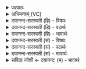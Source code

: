 <details><summary>पदपाठः</summary>

राज्ञी॑। अ॒सि॒। प्राची॑। दिक्। वस॑वः। ते॒। दे॒वाः। अधि॑पत॒य इत्यधि॑ऽपतयः। अ॒ग्निः। हे॒ती॒नाम्। प्र॒ति॒ध॒र्त्तेति॑ प्रतिऽध॒र्त्ता। त्रि॒वृदिति॑ त्रि॒ऽवृत्। त्वा॒। स्तोमः॑। पृ॒थि॒व्याम्। श्र॒य॒तु॒। आज्य॑म्। उ॒क्थम्। अव्य॑थायै। स्त॒भ्ना॒तु॒। र॒थ॒न्त॒रमिति॑ रथम्ऽत॒रम्। साम॑। प्रति॑ष्ठित्यै। प्रति॑स्थित्या॒ इति॒ प्रति॑ऽस्थित्यै। अ॒न्तरि॑क्षे। ऋष॑यः। त्वा॒। प्र॒थ॒म॒जा इति॑ प्रथम॒ऽजाः। दे॒वेषु॑। दि॒वः। मात्र॑या। व॒रि॒म्णा। प्र॒थ॒न्तु॒। वि॒ध॒र्त्तेति॑ विऽध॒र्त्ता। च॒। अ॒यम्। अधि॑पति॒रित्यधि॑ऽपतिः। च॒। ते। त्वा॒। सर्वे॑। सं॒वि॒दा॒ना इति॑ सम्ऽवि॒दा॒नाः। नाक॑स्य। पृ॒ष्ठे। स्व॒र्ग इति॑ स्वः॒ऽगे। लो॒के। यज॑मानम्। च॒। सा॒द॒य॒न्तु॒। १०।
</details>

<details><summary>अधिमन्त्रम् (VC)</summary>

- वसवो देवताः
- परमेष्ठी ऋषिः
- विराड् ब्राह्मी त्रिष्टुप्
- धैवतः
</details>

<details><summary>दयानन्द-सरस्वती (हि) - विषयः</summary>

अग्नि आदि पदार्थ कैसे गुणोंवाले हैं, यह विषय अगले मन्त्र में कहा है ॥
</details>

<details><summary>दयानन्द-सरस्वती (हि) - पदार्थः</summary>

पदार्थान्वयभाषाः -  हे स्त्रि ! (ते) तेरा (अधिपतिः) स्वामी जैसे जिस के (वसवः) अग्न्यादिक (देवाः) प्रकाशमान (अधिपतयः) अधिष्ठाता हैं, वैसे तू (प्राची) पूर्व (दिक्) दिशा के समान (राज्ञी) राणी (असि) है। जैसे (हेतीनाम्) वज्रादि शस्त्रास्त्रों का (प्रतिधर्त्ता) प्रत्यक्ष धारणकर्त्ता (त्रिवृत्) विद्युत् भूमिस्थ और सूर्यरूप से तीन प्रकार वर्त्तमान (स्तोमः) स्तुतियुक्त गुणों से सहित (अग्निः) महाविद्युत् धारण करनेवाली है, वैसे (त्वा) तुझ को तेरा पति मैं धारण करता हूँ। तू (पृथिव्याम्) भूमि पर (अव्यथायै) पीड़ा न होने के लिये (उक्थम्) प्रशंसनीय (आज्यम्) घृत आदि पदार्थों को (श्रयतु) धारण कर (प्रतिष्ठित्यै) प्रतिष्ठा के लिये (रथन्तरम्) रथादि से तारनेवाले (साम) सिद्धान्त कर्म को (स्तभ्नातु) धारण कर। जैसे (अन्तरिक्षे) आकाश में (दिवः) बिजुली का (मात्रया) लेश सम्बन्ध और (वरिम्णा) महापुरुषार्थ से (देवेषु) विद्वानों में (प्रथमजाः) पूर्व हुए (ऋषयः) वेदार्थवित् विद्वान् (त्वा) तुझ को (प्रथन्तु) शुभ गुणों से विशालबुद्धि करें (च) और जैसे (अयम्) यह (विधर्त्ता) विविध रीति से धारणकर्त्ता (ते) तेरा पति तुझ से वर्त्ते, वैसे उस के साथ तू वर्त्ता कर। (च) और जैसे (सर्वे) सब (संविदानाः) अच्छे विद्वान् लोग (नाकस्य) अविद्यमान दुःख के (पृष्ठे) मध्य में (स्वर्गे) जो स्वर्ग अर्थात् अति सुख की प्राप्ति (लोके) दर्शनीय है, उस में (त्वा) तुझ को (च) और (यजमानम्) तेरे पति को (सादयन्तु) स्थापन करें वैसे तुम दोनों स्त्री पुरुष वर्त्ता करो ॥१० ॥
</details>

<details><summary>दयानन्द-सरस्वती (हि) - भावार्थः</summary>

भावार्थभाषाः -  इस मन्त्र में वाचकलुप्तोपमालङ्कार है। पूर्व दिशा इसलिए उत्तम कहाती है कि जिस से सूर्य प्रथम वहाँ उदय को प्राप्त होता है। जो पूर्व दिशा से वायु चलता है, वह किसी देश में मेघ को उत्पन्न करता है, किसी में नहीं और यह अग्नि सब पदार्थों को धारण करता तथा वायु के संयोग से बढ़ता है, जो पुरुष इन वायु और अग्नि को यथार्थ जानते हैं, वे संसार में प्राणियों को सुख पहुँचाते हैं ॥१० ॥
</details>

<details><summary>दयानन्द-सरस्वती (सं) - विषयः</summary>

अग्न्यादिपदार्थाः कीदृशा इत्याह ॥
</details>

<details><summary>दयानन्द-सरस्वती (सं) - पदार्थः</summary>

पदार्थान्वयभाषाः -  हे स्त्रि ! तेऽधिपतिर्यथा यस्या वसवो देवा अधिपतय आसन् तथा प्राची दिगिव राज्ञ्यसि। यथा हेतीनां प्रतिधर्त्ता त्रिवृत्स्तोमोऽग्निरस्ति, तथा त्वाऽहं धरामि। भवति पृथिव्यामव्यथाया उक्थमाज्यं श्रयतु प्रतिष्ठित्यै रथन्तरं साम स्तभ्नातु। यथाऽन्तरिक्षे दिवो मात्रया वरिम्णा देवेषु प्रथमजा ऋषयस्त्वा प्रथन्तु, यथा चायं विधर्त्ता ते पतिर्वर्तेत तथा तेन सह त्वं वर्त्तस्व। यथा च सर्वे संविदाना विद्वांसो नाकस्य पृष्ठे स्वर्गे लोके त्वा यजमानं च सादयन्तु तथा युवां सीदेतम् ॥१० ॥
</details>

<details><summary>दयानन्द-सरस्वती (सं) - भावार्थः</summary>

भावार्थभाषाः -  अत्र वाचकलुप्तोपमालङ्कारः। पूर्वा दिक् तस्मादुत्तमास्ति यस्मात् प्रथमं सूर्य्य उदेति। ये पूर्वस्या दिशो वायव आगच्छन्ति, ते कस्मिंश्चिद्देशे मेघकरा भवन्ति कस्मिंश्चिन्नैव। अयमग्निरेव सर्वेषां धर्त्ता वायुनिमित्तो वर्धते ये तं जानन्ति ते जगति सुखं संस्थापयन्ति ॥१० ॥
</details>

<details><summary>सविता जोशी ← दयानन्दः (म) - भावार्थः</summary>

भावार्थभाषाः -  या मंत्रात वाचकलुप्तोपमालंकार आहे. पूर्व दिशेला सूर्य प्रथम उगवतो यासाठी ती उत्तम मानली जाते. पूर्व दिशेकडून वाहणारा वारा एखाद्या देशात मेघ उत्पन्न करतो, तर एखाद्या देशात मेघ उत्पन्न करत नाही. अग्नी हा सर्व पदार्थांना धारण करतो व वायूच्या संयोगाने वाढतो. जी माणसे या वायू व अग्नीला यथार्थपणे जाणतात ती जगातील प्राण्यांना सुखी करतात.
</details>